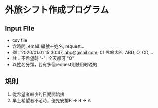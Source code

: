 # 外旅シフト作成プログラム

## Input File
- csv file
- 含時間, email, 編號＋姓名, request...
- 例：2020/01/01  15:30:47, abc@gmail.com, 01 外旅太郎, ABD, O, CD,...
- 註：不希望時 "-"; 全天都可 "O"
- 以姓名分類，若有多個request則使用較晚的

## 規則
1. 從希望者較少的日期開始排
1. 早上希望者不足時，優先安排B &rarr; H &rarr; A
